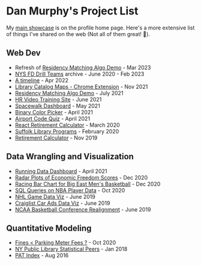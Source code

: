 # Dan Murphy's Project List

My [main showcase](https://github.com/d-murphy) is on the profile home page.  Here's a more extensive list of things I've shared on the web (Not all of them great! 🙂).  

## Web Dev

* Refresh of [Residency Matching Algo Demo](https://d-murphy.github.io/MedicalResidentMatchDemo/) - Mar 2023
* [NYS FD Drill Teams](https://github.com/d-murphy/nysdrillteams) archive - June 2020 - Feb 2023
* [A timeline](https://github.com/d-murphy/A-Timeline) - Apr 2022
* [Library Catalog Maps - Chrome Extension](http://catalogmaps631.com/) - Nov 2021
* [Residency Matching Algo Demo](https://residency-match-demo.herokuapp.com/) - July 2021
* [HR Video Training Site](https://talentcheck.pro/) - June 2021
* [Spacewalk Dashboard](https://d-murphy.github.io/spacewalk-dashboard/) - May 2021
* [Binary Color Picker](https://d-murphy.github.io/BinaryColorPicker/) - April 2021
* [Airport Code Quiz](https://d-murphy.github.io/airport-code-game/) - April 2021
* [React Retirement Calculator](https://d-murphy.github.io/reactRetCalc/) - March 2020
* [Suffolk Library Programs](https://libproauth0.glitch.me/) - February 2020 
* [Retirement Calculator](https://d-murphy.github.io/jsRetCalc.html) - Nov 2019

## Data Wrangling and Visualization
* [Running Data Dashboard](https://d-murphy.github.io/StravaRunDataDashboard.html) - April 2021
* [Radar Plots of Economic Freedom Scores](https://www.kaggle.com/murphydan/radar-plots-for-econ-freedom-scores) - Dec 2020
* [Racing Bar Chart for Big East Men's Basketball](https://www.youtube.com/watch?v=UKgqWoTLS-E) - Dec 2020
* [SQL Queries on NBA Player Data](https://www.kaggle.com/murphydan/sql-queries-on-nba-player-data) - Oct 2020
* [NHL Game Data Viz](https://www.kaggle.com/murphydan/checking-in-on-checks-and-other-nhl-data) - June 2019
* [Craiglist Car Ads Data Viz](https://www.kaggle.com/murphydan/craigslist-cars-eda) - June 2019
* [NCAA Basketball Conference Realignment](https://www.kaggle.com/murphydan/conference-realignment-and-tourny-winners) - June 2019

## Quantitative Modeling
* [Fines < Parking Meter Fees ?](https://www.kaggle.com/murphydan/how-often-should-you-pay-the-parking-meter) - Oct 2020
* [NY Public Library Statistical Peers](https://murphydans.shinyapps.io/SimilarLib/) - Jan 2018
* [PAT Index](https://patindex.wordpress.com/) - Aug 2016
